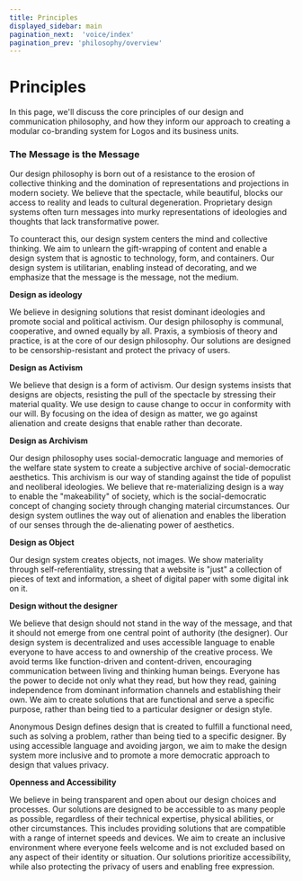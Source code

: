 ```yaml
---
title: Principles
displayed_sidebar: main
pagination_next:  'voice/index'
pagination_prev: 'philosophy/overview'
---
```


# Principles

In this page, we'll discuss the core principles of our design and communication philosophy, and how they inform our approach to creating a modular co-branding system for Logos and its business units.

### The Message is the Message

Our design philosophy is born out of a resistance to the erosion of collective thinking and the domination of representations and projections in modern society. We believe that the spectacle, while beautiful, blocks our access to reality and leads to cultural degeneration. Proprietary design systems often turn messages into murky representations of ideologies and thoughts that lack transformative power.

To counteract this, our design system centers the mind and collective thinking. We aim to unlearn the gift-wrapping of content and enable a design system that is agnostic to technology, form, and containers. Our design system is utilitarian, enabling instead of decorating, and we emphasize that the message is the message, not the medium.

**Design as ideology**

We believe in designing solutions that resist dominant ideologies and promote social and political activism. Our design philosophy is communal, cooperative, and owned equally by all. Praxis, a symbiosis of theory and practice, is at the core of our design philosophy. Our solutions are designed to be censorship-resistant and protect the privacy of users.

**Design as Activism**

We believe that design is a form of activism. Our design systems insists that designs are objects, resisting the pull of the spectacle by stressing their material quality. We use design to cause change to occur in conformity with our will. By focusing on the idea of design as matter, we go against alienation and create designs that enable rather than decorate.

**Design as Archivism**

Our design philosophy uses social-democratic language and memories of the welfare state system to create a subjective archive of social-democratic aesthetics. This archivism is our way of standing against the tide of populist and neoliberal ideologies. We believe that re-materializing design is a way to enable the "makeability" of society, which is the social-democratic concept of changing society through changing material circumstances. Our design system outlines the way out of alienation and enables the liberation of our senses through the de-alienating power of aesthetics.

**Design as Object**

Our design system creates objects, not images. We show materiality through self-referentiality, stressing that a website is "just" a collection of pieces of text and information, a sheet of digital paper with some digital ink on it.

**Design without the designer**

We believe that design should not stand in the way of the message, and that it should not emerge from one central point of authority (the designer). Our design system is decentralized and uses accessible language to enable everyone to have access to and ownership of the creative process. We avoid terms like function-driven and content-driven, encouraging communication between living and thinking human beings. Everyone has the power to decide not only what they read, but how they read, gaining independence from dominant information channels and establishing their own. We aim to create solutions that are functional and serve a specific purpose, rather than being tied to a particular designer or design style. 

Anonymous Design defines design that is created to fulfill a functional need, such as solving a problem, rather than being tied to a specific designer. By using accessible language and avoiding jargon, we aim to make the design system more inclusive and to promote a more democratic approach to design that values privacy.

**Openness and Accessibility**

We believe in being transparent and open about our design choices and processes. Our solutions are designed to be accessible to as many people as possible, regardless of their technical expertise, physical abilities, or other circumstances. This includes providing solutions that are compatible with a range of internet speeds and devices. We aim to create an inclusive environment where everyone feels welcome and is not excluded based on any aspect of their identity or situation. Our solutions prioritize accessibility, while also protecting the privacy of users and enabling free expression.